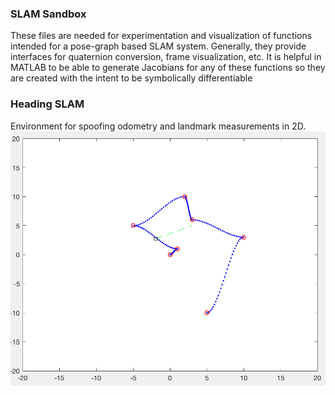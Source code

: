 ### SLAM Sandbox
These files are needed for experimentation and visualization of functions intended for a pose-graph based SLAM system. 
Generally, they provide interfaces for quaternion conversion, frame visualization, etc. 
It is helpful in MATLAB to be able to generate Jacobians for any of these functions so they are created with the intent to be symbolically differentiable

### Heading SLAM
Environment for spoofing odometry and landmark measurements in 2D. 
![Alt text](images/spoof.png?raw=true "Title")

